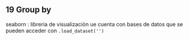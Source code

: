 ## 19 Group by

seaborn : libreria de visualización ue cuenta con bases de datos que se pueden acceder con `.load_dataset('')` 




